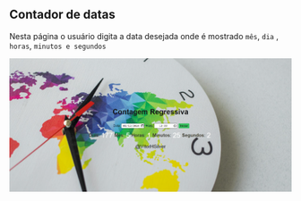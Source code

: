 ## Contador de datas

Nesta página o usuário digita a data desejada onde é mostrado
`mês`, `dia` , `horas`, `minutos e segundos`

![Print do Projeto](img/print.png)
